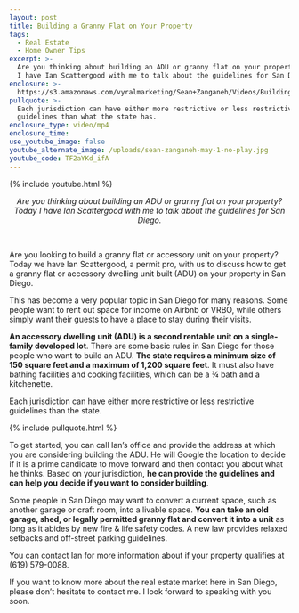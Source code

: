 ```yaml
---
layout: post
title: Building a Granny Flat on Your Property
tags:
  - Real Estate
  - Home Owner Tips
excerpt: >-
  Are you thinking about building an ADU or granny flat on your property? Today
  I have Ian Scattergood with me to talk about the guidelines for San Diego.
enclosure: >-
  https://s3.amazonaws.com/vyralmarketing/Sean+Zanganeh/Videos/Building+a+Granny+Flat+on+Your+Property.mp4
pullquote: >-
  Each jurisdiction can have either more restrictive or less restrictive
  guidelines than what the state has.
enclosure_type: video/mp4
enclosure_time:
use_youtube_image: false
youtube_alternate_image: /uploads/sean-zanganeh-may-1-no-play.jpg
youtube_code: TF2aYKd_ifA
---
```


{% include youtube.html %}

<center><em>Are you thinking about building an ADU or granny flat on your property? Today I have Ian Scattergood with me to talk about the guidelines for San Diego.</em></center>

&nbsp;

Are you looking to build a granny flat or accessory unit on your property? Today we have Ian Scattergood, a permit pro, with us to discuss how to get a granny flat or accessory dwelling unit built (ADU) on your property in San Diego.

This has become a very popular topic in San Diego for many reasons. Some people want to rent out space for income on Airbnb or VRBO, while others simply want their guests to have a place to stay during their visits.

**An accessory dwelling unit (ADU) is a second rentable unit on a single-family developed lot**. There are some basic rules in San Diego for those people who want to build an ADU. **The state requires a minimum size of 150 square feet and a maximum of 1,200 square feet**. It must also have bathing facilities and cooking facilities, which can be a ¾ bath and a kitchenette.

Each jurisdiction can have either more restrictive or less restrictive guidelines than the state.

{% include pullquote.html %}

To get started, you can call Ian’s office and provide the address at which you are considering building the ADU. He will Google the location to decide if it is a prime candidate to move forward and then contact you about what he thinks. Based on your jurisdiction, **he can provide the guidelines and can help you decide if you want to consider building**.

Some people in San Diego may want to convert a current space, such as another garage or craft room, into a livable space. **You can take an old garage, shed, or legally permitted granny flat and convert it into a unit** as long as it abides by new fire & life safety codes. A new law provides relaxed setbacks and off-street parking guidelines.

You can contact Ian for more information about if your property qualifies at (619) 579-0088.

If you want to know more about the real estate market here in San Diego, please don’t hesitate to contact me. I look forward to speaking with you soon.